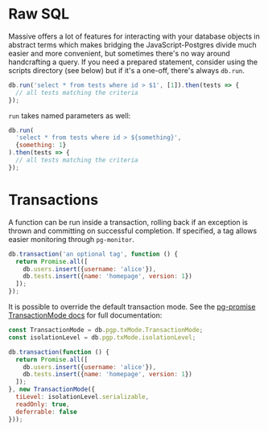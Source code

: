 # Raw SQL

Massive offers a lot of features for interacting with your database objects in abstract terms which makes bridging the JavaScript-Postgres divide much easier and more convenient, but sometimes there's no way around handcrafting a query. If you need a prepared statement, consider using the scripts directory (see below) but if it's a one-off, there's always `db.run`.

```javascript
db.run('select * from tests where id > $1', [1]).then(tests => {
  // all tests matching the criteria
});
```

`run` takes named parameters as well:

```javascript
db.run(
  'select * from tests where id > ${something}',
  {something: 1}
).then(tests => {
  // all tests matching the criteria
});
```

# Transactions

A function can be run inside a transaction, rolling back if an exception is thrown and committing on successful completion. If specified, a tag allows easier monitoring through `pg-monitor`.

```javascript
db.transaction('an optional tag', function () {
  return Promise.all([
    db.users.insert({username: 'alice'}),
    db.tests.insert({name: 'homepage', version: 1})
  ]);
});
```

It is possible to override the default transaction mode. See the [pg-promise TransactionMode docs](https://vitaly-t.github.io/pg-promise/txMode.TransactionMode.html) for full documentation:

```javascript
const TransactionMode = db.pgp.txMode.TransactionMode;
const isolationLevel = db.pgp.txMode.isolationLevel;

db.transaction(function () {
  return Promise.all([
    db.users.insert({username: 'alice'}),
    db.tests.insert({name: 'homepage', version: 1})
  ]);
}, new TransactionMode({
  tiLevel: isolationLevel.serializable,
  readOnly: true,
  deferrable: false
}));
```
